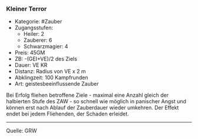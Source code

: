 ### Kleiner Terror

- Kategorie: #Zauber
- Zugangsstufen:
  - Heiler: 2
  - Zauberer: 6
  - Schwarzmagier: 4
- Preis: 45GM
- ZB: -(GEI+VE)/2 des Ziels
- Dauer: VE KR
- Distanz: Radius von VE x 2 m
- Abklingzeit: 100 Kampfrunden
- Art: geistesbeeinflussende Zauber

Bei Erfolg fliehen betroffene Ziele - maximal eine Anzahl gleich der halbierten Stufe des ZAW - so schnell wie möglich in panischer Angst und können erst nach Ablauf der Zauberdauer wieder umkehren. Der Effekt endet bei jedem Fliehenden, der Schaden erleidet.

---

Quelle: GRW
